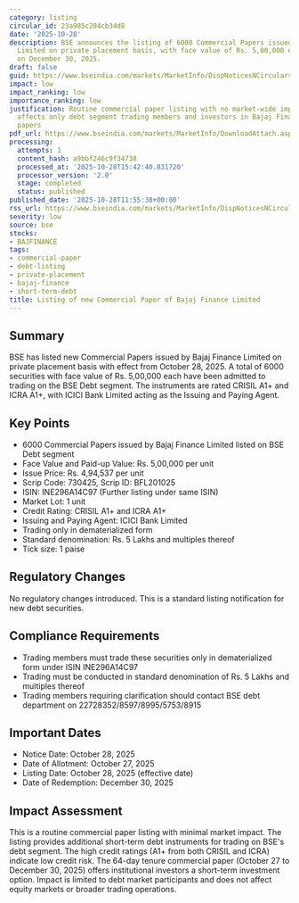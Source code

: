 ```yaml
---
category: listing
circular_id: 23a985c204cb34d8
date: '2025-10-28'
description: BSE announces the listing of 6000 Commercial Papers issued by Bajaj Finance
  Limited on private placement basis, with face value of Rs. 5,00,000 each, maturing
  on December 30, 2025.
draft: false
guid: https://www.bseindia.com/markets/MarketInfo/DispNoticesNCirculars.aspx?Noticeid={97C34F0C-0851-444B-9215-5C7456AE661E}&noticeno=20251028-21&dt=10/28/2025&icount=21&totcount=52&flag=0
impact: low
impact_ranking: low
importance_ranking: low
justification: Routine commercial paper listing with no market-wide implications;
  affects only debt segment trading members and investors in Bajaj Finance commercial
  papers
pdf_url: https://www.bseindia.com/markets/MarketInfo/DownloadAttach.aspx?id=20251028-21&attachedId=
processing:
  attempts: 1
  content_hash: a9bbf246c9f34738
  processed_at: '2025-10-28T15:42:40.831720'
  processor_version: '2.0'
  stage: completed
  status: published
published_date: '2025-10-28T11:55:38+00:00'
rss_url: https://www.bseindia.com/markets/MarketInfo/DispNoticesNCirculars.aspx?Noticeid={97C34F0C-0851-444B-9215-5C7456AE661E}&noticeno=20251028-21&dt=10/28/2025&icount=21&totcount=52&flag=0
severity: low
source: bse
stocks:
- BAJFINANCE
tags:
- commercial-paper
- debt-listing
- private-placement
- bajaj-finance
- short-term-debt
title: Listing of new Commercial Paper of Bajaj Finance Limited
---
```


## Summary

BSE has listed new Commercial Papers issued by Bajaj Finance Limited on private placement basis with effect from October 28, 2025. A total of 6000 securities with face value of Rs. 5,00,000 each have been admitted to trading on the BSE Debt segment. The instruments are rated CRISIL A1+ and ICRA A1+, with ICICI Bank Limited acting as the Issuing and Paying Agent.

## Key Points

- 6000 Commercial Papers issued by Bajaj Finance Limited listed on BSE Debt segment
- Face Value and Paid-up Value: Rs. 5,00,000 per unit
- Issue Price: Rs. 4,94,537 per unit
- Scrip Code: 730425, Scrip ID: BFL201025
- ISIN: INE296A14C97 (Further listing under same ISIN)
- Market Lot: 1 unit
- Credit Rating: CRISIL A1+ and ICRA A1+
- Issuing and Paying Agent: ICICI Bank Limited
- Trading only in dematerialized form
- Standard denomination: Rs. 5 Lakhs and multiples thereof
- Tick size: 1 paise

## Regulatory Changes

No regulatory changes introduced. This is a standard listing notification for new debt securities.

## Compliance Requirements

- Trading members must trade these securities only in dematerialized form under ISIN INE296A14C97
- Trading must be conducted in standard denomination of Rs. 5 Lakhs and multiples thereof
- Trading members requiring clarification should contact BSE debt department on 22728352/8597/8995/5753/8915

## Important Dates

- Notice Date: October 28, 2025
- Date of Allotment: October 27, 2025
- Listing Date: October 28, 2025 (effective date)
- Date of Redemption: December 30, 2025

## Impact Assessment

This is a routine commercial paper listing with minimal market impact. The listing provides additional short-term debt instruments for trading on BSE's debt segment. The high credit ratings (A1+ from both CRISIL and ICRA) indicate low credit risk. The 64-day tenure commercial paper (October 27 to December 30, 2025) offers institutional investors a short-term investment option. Impact is limited to debt market participants and does not affect equity markets or broader trading operations.